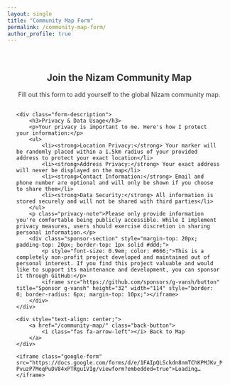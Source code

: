 ```yaml
---
layout: single
title: "Community Map Form"
permalink: /community-map-form/
author_profile: true
---
```


<style>
.form-container {
    max-width: 800px;
    margin: 0 auto;
    padding: 20px;
}
.form-header {
    text-align: center;
    margin-bottom: 30px;
    color: #333;
}
.form-description {
    background-color: #f8f9fa;
    border-left: 4px solid #00008B;
    padding: 20px;
    margin-bottom: 30px;
    border-radius: 4px;
    color: #555;
    line-height: 1.5;
}
.form-description h3 {
    color: #00008B;
    margin-top: 0;
    margin-bottom: 15px;
}
.form-description ul {
    margin: 15px 0;
    padding-left: 20px;
}
.form-description li {
    margin: 10px 0;
}
.privacy-note {
    margin-top: 15px;
    padding-top: 15px;
    border-top: 1px solid #ddd;
    font-style: italic;
}
.google-form {
    width: 100%;
    height: 1000px;
    border: none;
    border-radius: 8px;
    box-shadow: 0 2px 4px rgba(0,0,0,0.1);
}
.back-button {
    display: inline-block;
    padding: 12px 24px;
    background-color: #00008B;
    color: white;
    text-decoration: none;
    border-radius: 6px;
    font-weight: bold;
    margin: 20px 0;
    transition: all 0.3s ease;
    box-shadow: 0 2px 4px rgba(0,0,0,0.1);
}
.back-button:hover {
    background-color: #000066;
    transform: translateY(-2px);
    box-shadow: 0 4px 8px rgba(0,0,0,0.2);
    color: white;
    text-decoration: none;
}
</style>

<div class="form-container">
    <div class="form-header">
        <h2>Join the Nizam Community Map</h2>
        <p>Fill out this form to add yourself to the global Nizam community map.</p>
    </div>

    <div class="form-description">
        <h3>Privacy & Data Usage</h3>
        <p>Your privacy is important to me. Here's how I protect your information:</p>
        <ul>
            <li><strong>Location Privacy:</strong> Your marker will be randomly placed within a 1.5km radius of your provided address to protect your exact location</li>
            <li><strong>Address Privacy:</strong> Your exact address will never be displayed on the map</li>
            <li><strong>Contact Information:</strong> Email and phone number are optional and will only be shown if you choose to share them</li>
            <li><strong>Data Security:</strong> All information is stored securely and will not be shared with third parties</li>
        </ul>
        <p class="privacy-note">Please only provide information you're comfortable being publicly accessible. While I implement privacy measures, users should exercise discretion in sharing personal information.</p>
        <div class="sponsor-section" style="margin-top: 20px; padding-top: 20px; border-top: 1px solid #ddd;">
            <p style="font-size: 0.9em; color: #666;">This is a completely non-profit project developed and maintained out of personal interest. If you find this project valuable and would like to support its maintenance and development, you can sponsor it through GitHub:</p>
            <iframe src="https://github.com/sponsors/g-vansh/button" title="Sponsor g-vansh" height="32" width="114" style="border: 0; border-radius: 6px; margin-top: 10px;"></iframe>
        </div>
    </div>

    <div style="text-align: center;">
        <a href="/community-map/" class="back-button">
            <i class="fas fa-arrow-left"></i> Back to Map
        </a>
    </div>

    <iframe class="google-form" src="https://docs.google.com/forms/d/e/1FAIpQLSckdn8nmTChKPMJKv_MDtUV-PvuzP7MeqPuDV84xPTRgu1VIg/viewform?embedded=true">Loading…</iframe>
</div> 